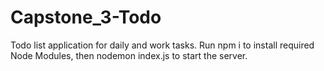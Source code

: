 # Capstone_3-Todo
Todo list application for daily and work tasks.
Run npm i to install required Node Modules, then nodemon index.js to start the server. 
